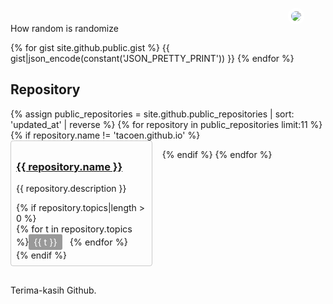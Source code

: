 
<img class='myavatar' src='https://avatars2.githubusercontent.com/u/118434?s=460'>

How random is randomize

{% for gist site.github.public.gist %}
{{ gist|json_encode(constant('JSON_PRETTY_PRINT')) }}
{% endfor %}

## Repository
<div class='cards'>
{% assign public_repositories = site.github.public_repositories | sort: 'updated_at' | reverse %}
{% for repository in public_repositories limit:11 %}
{% if repository.name != 'tacoen.github.io' %}

<div>
<h3><a href='{{ repository.html_url }}'>{{ repository.name }}</a></h3>
<p>{{ repository.description }}</p>
{% if repository.topics|length > 0 %}
<div class='topic-list'>{% for t in repository.topics %}<span class='topic'>{{ t }}</span> {% endfor %}</div>
{% endif %}
</div>

{% endif %}
{% endfor %}

<style type="text/css" rel="stylesheet">
.cards {display: flex;justify-content: flex-start;flex-direction: row;flex-wrap: wrap;}
.cards > div {display: block;padding:  .5rem;border: 1px solid #0003;border-radius: .25rem;margin: 0 1rem 1rem 0;width: 45%;box-sizing: border-box;}
.topic-list { display: block; font-size: .9rem; }
.topic { color: #fff; background: #999; display:inline-block; margin-right: .5rem; padding: .25rem .5rem;border-radius: .15rem }
.myavatar { border-radius: 50%; position: absolute; top: 2.5rem; left: 70%; border: 5px solid #fff }
<</style>

Terima-kasih Github.
